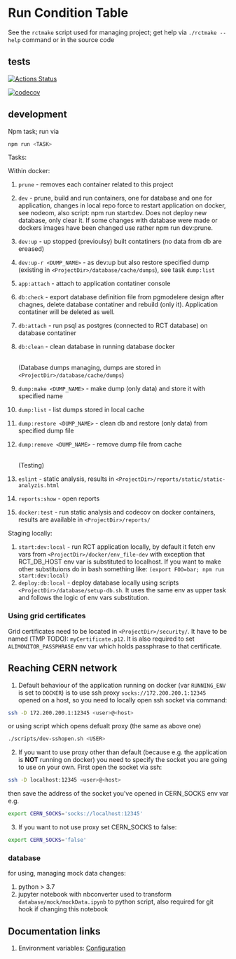 # Run Condition Table
See the `rctmake` script used for managing project; get help via `./rctmake --help` command or in the source code 

## tests

[![Actions Status](https://github.com/AliceO2Group/RunConditionTable/workflows/Tests/badge.svg)](https://github.com/AliceO2Group/RunConditionTable/actions)

[![codecov](https://codecov.io/gh/AliceO2Group/RunConditionTable/branch/master/graph/badge.svg)](https://codecov.io/gh/AliceO2Group/RunConditionTable)


## development
Npm task; run via 
```bash
npm run <TASK>
```
Tasks:

Within docker:
1. `prune` - removes each container related to this project

2. `dev` - prune, build and run containers, one for database and one for application, changes in local repo force to restart application on docker, see nodeom, also script: npm run start:dev.
Does not deploy new database, only clear it. If some changes with database were made or dockers images have been changed use rather npm run dev:prune.
3. `dev:up` - up stopped (previoulsy) built contatiners (no data from db are ereased)
4. `dev:up-r <DUMP_NAME>`  - as dev:up but also restore specified dump (existing in `<ProjectDir>/database/cache/dumps`), see task `dump:list`
5. `app:attach` - attach to application contatiner console
6. `db:check` - export database definition file from pgmodelere design after chagnes, delete database contatiner and rebuild (only it). Application contatiner will be deleted as well.
7. `db:attach` - run psql as postgres (connected to RCT database) on database contatiner
8. `db:clean` - clean database in running database docker

    <br>(Database dumps managing, dumps are stored in `<ProjectDir>/database/cache/dumps`)
9. `dump:make <DUMP_NAME>` - make dump (only data) and store it with specified name
10. `dump:list` - list dumps stored in local cache
11. `dump:restore <DUMP_NAME>` - clean db and restore (only data) from specified dump file
12. `dump:remove <DUMP_NAME>` - remove dump file from cache

    <br>(Testing)
13. `eslint` - static analysis, results in `<ProjectDir>/reports/static/static-analyzis.html`
14. `reports:show` - open reports
15. `docker:test` - run static analysis and codecov on docker containers, results are available in `<ProjectDir>/reports/`

Staging locally:
 1. `start:dev:local` - run RCT application locally, by default it fetch env vars from `<ProjectDir>/docker/env_file-dev` with exception that RCT_DB_HOST env var is substituted to localhost. If you want to make other substituions do in bash something like: `(export FOO=bar; npm run start:dev:local)`
 2. `deploy:db:local` - deploy database locally using scripts `<ProjectDir>/database/setup-db.sh`. It uses the same env as upper task and follows the logic of env vars substitution.

### Using grid certificates
Grid certificates need to be located in `<ProjectDir>/security/`. It have to be named (TMP TODO): `myCertificate.p12`. It is also required to set `ALIMONITOR_PASSPHRASE` env var which holds passphrase to that certificate.


## Reaching CERN network
1. Default behaviour of the application running on docker (var `RUNNING_ENV` is set to `DOCKER`) is to use ssh proxy `socks://172.200.200.1:12345` opened on a host, so you need to locally open ssh socket via command:
```bash
ssh -D 172.200.200.1:12345 <user>@<host>
```
or using script which opens defualt proxy (the same as above one)
```bash
./scripts/dev-sshopen.sh <USER>
```

2. If you want to use proxy other than default (because  e.g. the application is <b>NOT</b> running on docker) you need to specify the socket you are going to use on your own. First open the socket via ssh:
```bash
ssh -D localhost:12345 <user>@<host>
```
then save the address of the socket you've opened in CERN_SOCKS env var e.g. 
```bash
export CERN_SOCKS='socks://localhost:12345'
```
3. If you want to not use proxy set CERN_SOCKS to false:
```bash
export CERN_SOCKS='false'
```

### database

for using, managing mock data changes:

1. python > 3.7
2. jupyter notebook with nbconverter used to transform `database/mock/mockData.ipynb` to python script, also required for git hook if changing this notebook

## Documentation links

1. Environment variables: [Configuration](./docs/CONFIGURATION.md)
